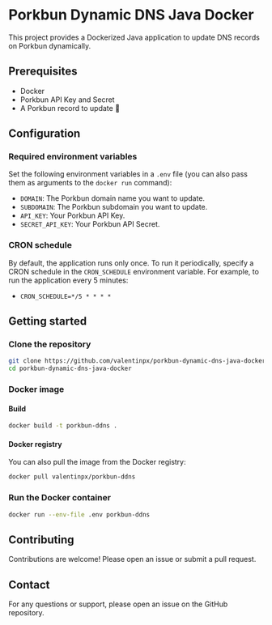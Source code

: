 # Porkbun Dynamic DNS Java Docker
This project provides a Dockerized Java application to update DNS records on Porkbun dynamically.

## Prerequisites
- Docker
- Porkbun API Key and Secret
- A Porkbun record to update 🤡

## Configuration
### Required environment variables
Set the following environment variables in a `.env` file (you can also pass them as arguments to the `docker run` command):
- `DOMAIN`: The Porkbun domain name you want to update.
- `SUBDOMAIN`: The Porkbun subdomain you want to update.
- `API_KEY`: Your Porkbun API Key.
- `SECRET_API_KEY`: Your Porkbun API Secret.

### CRON schedule
By default, the application runs only once. To run it periodically, specify a CRON schedule in the `CRON_SCHEDULE` environment variable. For example, to run the application every 5 minutes:
- `CRON_SCHEDULE=*/5 * * * *`

## Getting started
### Clone the repository
```sh
git clone https://github.com/valentinpx/porkbun-dynamic-dns-java-docker.git
cd porkbun-dynamic-dns-java-docker
```

### Docker image
#### Build
```sh
docker build -t porkbun-ddns .
```

#### Docker registry
You can also pull the image from the Docker registry:
```sh
docker pull valentinpx/porkbun-ddns
```

### Run the Docker container
```sh
docker run --env-file .env porkbun-ddns
```

## Contributing
Contributions are welcome! Please open an issue or submit a pull request.

## Contact
For any questions or support, please open an issue on the GitHub repository.
